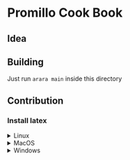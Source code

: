 # Promillo Cook Book

## Idea


## Building

Just run `arara main` inside this directory

## Contribution

### Install latex

<details>
  <summary>Linux</summary>

  1. `cd /tmp` # working directory of your choice
  2. `wget https://mirror.ctan.org/systems/texlive/tlnet/install-tl-unx.tar.gz`
  3. `zcat < install-tl-unx.tar.gz | tar xf -` # note final - on that command line
  5. `cd install-tl-2*`
  4. `cp /path/to/this/repo/texlive.profile ./`
  6. `perl ./install-tl -profile texlive.profile`
  7. `echo "export PATH=$HOME/texlive/2025/bin/x86_64-linux:\$PATH" >> .bashrc`

  - [Official Quickinstall](https://www.tug.org/texlive/quickinstall.html)
  - [Official Guide](https://www.tug.org/texlive/doc/texlive-en/texlive-en.html#x1-140003)
</details>
<details>
  <summary>MacOS</summary>

  - [Official MacTex Help](https://tug.org/mactex/mactex-download.html)
  - [Official Guide](https://www.tug.org/texlive/doc/texlive-en/texlive-en.html#x1-140003)
</details>
<details>
  <summary>Windows</summary>

  1. Download https://mirror.ctan.org/systems/texlive/tlnet/install-tl-windows.exe
  2. Execute the newly-downloaded install-tl-windows.exe.
  3. Change settings as desired and install.

  - [Official Windows Help](https://www.tug.org/texlive/windows.html)
  - [Official Guide](https://www.tug.org/texlive/doc/texlive-en/texlive-en.html#x1-140003)
</details>
